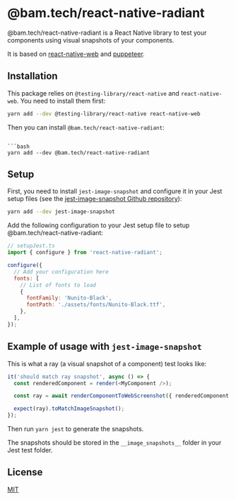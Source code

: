 # @bam.tech/react-native-radiant

@bam.tech/react-native-radiant is a React Native library to test your components using visual snapshots of your components.

It is based on [react-native-web](https://github.com/necolas/react-native-web) and [puppeteer](https://github.com/puppeteer/puppeteer).

## Installation

This package relies on `@testing-library/react-native` and `react-native-web`. You need to install them first:

```bash
yarn add --dev @testing-library/react-native react-native-web
```

Then you can install `@bam.tech/react-native-radiant`:

````

```bash
yarn add --dev @bam.tech/react-native-radiant
````

## Setup

First, you need to install `jest-image-snapshot` and configure it in your Jest setup files (see the [jest-image-snapshot Github repository](https://github.com/americanexpress/jest-image-snapshot)):

```bash
yarn add --dev jest-image-snapshot
```

Add the following configuration to your Jest setup file to setup @bam.tech/react-native-radiant:

```javascript
// setupJest.ts
import { configure } from 'react-native-radiant';

configure({
  // Add your configuration here
  fonts: [
    // List of fonts to load
    {
      fontFamily: 'Nunito-Black',
      fontPath: './assets/fonts/Nunito-Black.ttf',
    },
  ],
});
```

## Example of usage with `jest-image-snapshot`

This is what a ray (a visual snapshot of a component) test looks like:

```javascript
it('should match ray snapshot', async () => {
  const renderedComponent = render(<MyComponent />);

  const ray = await renderComponentToWebScreenshot({ renderedComponent });

  expect(ray).toMatchImageSnapshot();
});
```

Then run `yarn jest` to generate the snapshots.

The snapshots should be stored in the `__image_snapshots__` folder in your Jest test folder.

## License

[MIT](./LICENSE)
